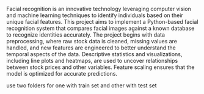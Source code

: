 
Facial recognition is an innovative technology leveraging computer vision and machine learning techniques to identify individuals based on their unique facial features. This project aims to implement a Python-based facial recognition system that compares facial images against a known database to recognize identities accurately. The project begins with data preprocessing, where raw stock data is cleaned, missing values are handled, and new features are engineered to better understand the temporal aspects of the data. Descriptive statistics and visualizations, including line plots and heatmaps, are used to uncover relationships between stock prices and other variables. Feature scaling ensures that the model is optimized for accurate predictions.

use two folders for one with train set and other with test set
